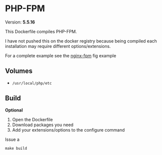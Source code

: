 # PHP-FPM
Version: **5.5.16**

This Dockerfile compiles PHP-FPM.

I have not pushed this on the docker registry because being compiled each installation may require different options/extensions.

For a complete example see the [nginx-fpm](https://github.com/fntlnz/dockerfiles/tree/master/fig-examples/nginx-fpm) fig example

## Volumes
- `/usr/local/php/etc`

## Build

**Optional**
1. Open the Dockerfile
2. Download packages you need
3. Add your extensions/options to the configure command

Issue a

`make build`
